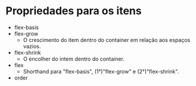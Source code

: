 # Propriedades para os itens

- flex-basis
- flex-grow
    - O crescimento do item dentro do container em relação aos espaços vazios.
- flex-shrink
    - O encolher do intem dentro do container.
- flex
    - Shorthand para "flex-basis", (1°)"flex-grow" e (2°)"flex-shrink".
- order